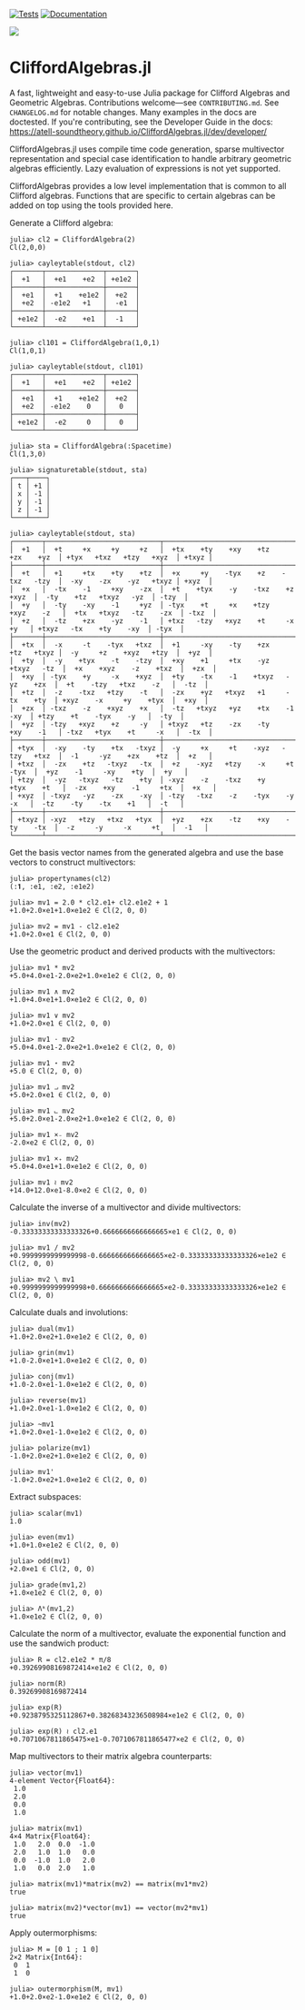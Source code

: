 [![Tests](https://github.com/ATell-SoundTheory/CliffordAlgebras.jl/actions/workflows/Runtests.yml/badge.svg)](https://github.com/ATell-SoundTheory/CliffordAlgebras.jl/actions/workflows/Runtests.yml)
[![Documentation](https://github.com/ATell-SoundTheory/CliffordAlgebras.jl/actions/workflows/Documenter.yml/badge.svg)](https://github.com/ATell-SoundTheory/CliffordAlgebras.jl/actions/workflows/Documenter.yml)

[![](https://img.shields.io/badge/docs-stable-blue.svg)](https://atell-soundtheory.github.io/CliffordAlgebras.jl/)


# CliffordAlgebras.jl

A fast, lightweight and easy-to-use Julia package for Clifford Algebras and Geometric Algebras.
Contributions welcome—see `CONTRIBUTING.md`. See `CHANGELOG.md` for notable changes. Many examples in the docs are doctested.
If you're contributing, see the Developer Guide in the docs: https://atell-soundtheory.github.io/CliffordAlgebras.jl/dev/developer/

CliffordAlgebras.jl uses compile time code generation, sparse multivector representation and special case identification to handle arbitrary geometric algebras efficiently. Lazy evaluation of expressions is not yet supported.

CliffordAlgebras provides a low level implementation that is common to all Clifford algebras. Functions that are specific to certain algebras can be added on top using the tools provided here.

Generate a Clifford algebra:

```
julia> cl2 = CliffordAlgebra(2)
Cl(2,0,0)

julia> cayleytable(stdout, cl2)
┌───────┬──────────────┬───────┐
│  +1   │  +e1    +e2  │ +e1e2 │
├───────┼──────────────┼───────┤
│  +e1  │  +1    +e1e2 │  +e2  │
│  +e2  │ -e1e2   +1   │  -e1  │
├───────┼──────────────┼───────┤
│ +e1e2 │  -e2    +e1  │  -1   │
└───────┴──────────────┴───────┘

julia> cl101 = CliffordAlgebra(1,0,1)
Cl(1,0,1)

julia> cayleytable(stdout, cl101)
┌───────┬──────────────┬───────┐
│  +1   │  +e1    +e2  │ +e1e2 │
├───────┼──────────────┼───────┤
│  +e1  │  +1    +e1e2 │  +e2  │
│  +e2  │ -e1e2    0   │   0   │
├───────┼──────────────┼───────┤
│ +e1e2 │  -e2     0   │   0   │
└───────┴──────────────┴───────┘

julia> sta = CliffordAlgebra(:Spacetime)
Cl(1,3,0)

julia> signaturetable(stdout, sta)
┌───┬────┐
│ t │ +1 │
│ x │ -1 │
│ y │ -1 │
│ z │ -1 │
└───┴────┘

julia> cayleytable(stdout, sta)
┌───────┬────────────────────────────┬──────────────────────────────────────────┬────────────────────────────┬───────┐
│  +1   │  +t     +x     +y     +z   │  +tx    +ty    +xy    +tz    +zx    +yz  │ +tyx   +txz   +tzy   +xyz  │ +txyz │
├───────┼────────────────────────────┼──────────────────────────────────────────┼────────────────────────────┼───────┤
│  +t   │  +1     +tx    +ty    +tz  │  +x     +y    -tyx    +z    -txz   -tzy  │  -xy    -zx    -yz   +txyz │ +xyz  │
│  +x   │  -tx    -1     +xy    -zx  │  +t    +tyx    -y    -txz    +z    +xyz  │  -ty    +tz   +txyz   -yz  │ -tzy  │
│  +y   │  -ty    -xy    -1     +yz  │ -tyx    +t     +x    +tzy   +xyz    -z   │  +tx   +txyz   -tz    -zx  │ -txz  │
│  +z   │  -tz    +zx    -yz    -1   │ +txz   -tzy   +xyz    +t     -x     +y   │ +txyz   -tx    +ty    -xy  │ -tyx  │
├───────┼────────────────────────────┼──────────────────────────────────────────┼────────────────────────────┼───────┤
│  +tx  │  -x     -t    -tyx   +txz  │  +1     -xy    -ty    +zx    +tz   +txyz │  -y     +z    +xyz   +tzy  │  +yz  │
│  +ty  │  -y    +tyx    -t    -tzy  │  +xy    +1     +tx    -yz   +txyz   -tz  │  +x    +xyz    -z    +txz  │  +zx  │
│  +xy  │ -tyx    +y     -x    +xyz  │  +ty    -tx    -1    +txyz   -yz    +zx  │  +t    -tzy   +txz    -z   │  -tz  │
│  +tz  │  -z    -txz   +tzy    -t   │  -zx    +yz   +txyz   +1     -tx    +ty  │ +xyz    -x     +y    +tyx  │  +xy  │
│  +zx  │ -txz    -z    +xyz    +x   │  -tz   +txyz   +yz    +tx    -1     -xy  │ +tzy    +t    -tyx    -y   │  -ty  │
│  +yz  │ -tzy   +xyz    +z     -y   │ +txyz   +tz    -zx    -ty    +xy    -1   │ -txz   +tyx    +t     -x   │  -tx  │
├───────┼────────────────────────────┼──────────────────────────────────────────┼────────────────────────────┼───────┤
│ +tyx  │  -xy    -ty    +tx   -txyz │  -y     +x     +t    -xyz   -tzy   +txz  │  -1     -yz    +zx    +tz  │  +z   │
│ +txz  │  -zx    +tz   -txyz   -tx  │  +z    -xyz   +tzy    -x     +t    -tyx  │  +yz    -1     -xy    +ty  │  +y   │
│ +tzy  │  -yz   -txyz   -tz    +ty  │ -xyz    -z    -txz    +y    +tyx    +t   │  -zx    +xy    -1     +tx  │  +x   │
│ +xyz  │ -txyz   -yz    -zx    -xy  │ -tzy   -txz    -z    -tyx    -y     -x   │  -tz    -ty    -tx    +1   │  -t   │
├───────┼────────────────────────────┼──────────────────────────────────────────┼────────────────────────────┼───────┤
│ +txyz │ -xyz   +tzy   +txz   +tyx  │  +yz    +zx    -tz    +xy    -ty    -tx  │  -z     -y     -x     +t   │  -1   │
└───────┴────────────────────────────┴──────────────────────────────────────────┴────────────────────────────┴───────┘
```

Get the basis vector names from the generated algebra and use the base vectors to construct multivectors:

```
julia> propertynames(cl2)
(:𝟏, :e1, :e2, :e1e2)

julia> mv1 = 2.0 * cl2.e1+ cl2.e1e2 + 1
+1.0+2.0×e1+1.0×e1e2 ∈ Cl(2, 0, 0)

julia> mv2 = mv1 - cl2.e1e2
+1.0+2.0×e1 ∈ Cl(2, 0, 0)
```

Use the geometric product and derived products with the multivectors:
```
julia> mv1 * mv2
+5.0+4.0×e1-2.0×e2+1.0×e1e2 ∈ Cl(2, 0, 0)

julia> mv1 ∧ mv2
+1.0+4.0×e1+1.0×e1e2 ∈ Cl(2, 0, 0)

julia> mv1 ∨ mv2
+1.0+2.0×e1 ∈ Cl(2, 0, 0)

julia> mv1 ⋅ mv2
+5.0+4.0×e1-2.0×e2+1.0×e1e2 ∈ Cl(2, 0, 0)

julia> mv1 ⋆ mv2
+5.0 ∈ Cl(2, 0, 0)

julia> mv1 ⨼ mv2
+5.0+2.0×e1 ∈ Cl(2, 0, 0)

julia> mv1 ⨽ mv2
+5.0+2.0×e1-2.0×e2+1.0×e1e2 ∈ Cl(2, 0, 0)

julia> mv1 ×₋ mv2
-2.0×e2 ∈ Cl(2, 0, 0)

julia> mv1 ×₊ mv2
+5.0+4.0×e1+1.0×e1e2 ∈ Cl(2, 0, 0)

julia> mv1 ≀ mv2
+14.0+12.0×e1-8.0×e2 ∈ Cl(2, 0, 0)
```

Calculate the inverse of a multivector and divide multivectors:

``` 
julia> inv(mv2)
-0.33333333333333326+0.6666666666666665×e1 ∈ Cl(2, 0, 0)

julia> mv1 / mv2
+0.9999999999999998-0.6666666666666665×e2-0.33333333333333326×e1e2 ∈ Cl(2, 0, 0)

julia> mv2 \ mv1
+0.9999999999999998+0.6666666666666665×e2-0.33333333333333326×e1e2 ∈ Cl(2, 0, 0)
``` 

Calculate duals and involutions:

```
julia> dual(mv1)
+1.0+2.0×e2+1.0×e1e2 ∈ Cl(2, 0, 0)

julia> grin(mv1)
+1.0-2.0×e1+1.0×e1e2 ∈ Cl(2, 0, 0)

julia> conj(mv1)
+1.0-2.0×e1-1.0×e1e2 ∈ Cl(2, 0, 0)

julia> reverse(mv1)
+1.0+2.0×e1-1.0×e1e2 ∈ Cl(2, 0, 0)

julia> ~mv1
+1.0+2.0×e1-1.0×e1e2 ∈ Cl(2, 0, 0)

julia> polarize(mv1)
-1.0+2.0×e2+1.0×e1e2 ∈ Cl(2, 0, 0)

julia> mv1'
-1.0+2.0×e2+1.0×e1e2 ∈ Cl(2, 0, 0)
```

Extract subspaces:

```
julia> scalar(mv1)
1.0

julia> even(mv1)
+1.0+1.0×e1e2 ∈ Cl(2, 0, 0)

julia> odd(mv1)
+2.0×e1 ∈ Cl(2, 0, 0)

julia> grade(mv1,2)
+1.0×e1e2 ∈ Cl(2, 0, 0)

julia> Λᵏ(mv1,2)
+1.0×e1e2 ∈ Cl(2, 0, 0)
```

Calculate the norm of a multivector, evaluate the exponential function and use the sandwich product:

```
julia> R = cl2.e1e2 * π/8
+0.39269908169872414×e1e2 ∈ Cl(2, 0, 0)

julia> norm(R)
0.39269908169872414

julia> exp(R)
+0.9238795325112867+0.38268343236508984×e1e2 ∈ Cl(2, 0, 0)

julia> exp(R) ≀ cl2.e1
+0.7071067811865475×e1-0.7071067811865477×e2 ∈ Cl(2, 0, 0)
```

Map multivectors to their matrix algebra counterparts:

```
julia> vector(mv1)
4-element Vector{Float64}:
 1.0
 2.0
 0.0
 1.0

julia> matrix(mv1)
4×4 Matrix{Float64}:
 1.0   2.0  0.0  -1.0
 2.0   1.0  1.0   0.0
 0.0  -1.0  1.0   2.0
 1.0   0.0  2.0   1.0  

julia> matrix(mv1)*matrix(mv2) == matrix(mv1*mv2)
true

julia> matrix(mv2)*vector(mv1) == vector(mv2*mv1)
true
```

Apply outermorphisms:
```
julia> M = [0 1 ; 1 0]
2×2 Matrix{Int64}:
 0  1
 1  0

julia> outermorphism(M, mv1)
+1.0+2.0×e2-1.0×e1e2 ∈ Cl(2, 0, 0)
```
